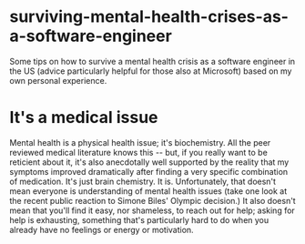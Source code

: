 # surviving-mental-health-crises-as-a-software-engineer
Some tips on how to survive a mental health crisis as a software engineer in the US (advice particularly helpful for those also at Microsoft) based on my own personal experience.

# It's a medical issue
Mental health is a physical health issue; it's biochemistry. All the peer reviewed medical literature knows this -- but, if you really want to be reticient about it, it's also anecdotally well supported by the reality that my symptoms improved dramatically after finding a very specific combination of medication. It's just brain chemistry. It is. Unfortunately, that doesn't mean everyone is understanding of mental health issues (take one look at the recent public reaction to Simone Biles' Olympic decision.) It also doesn't mean that you'll find it easy, nor shameless, to reach out for help; asking for help is exhausting, something that's particularly hard to do when you already have no feelings or energy or motivation.

